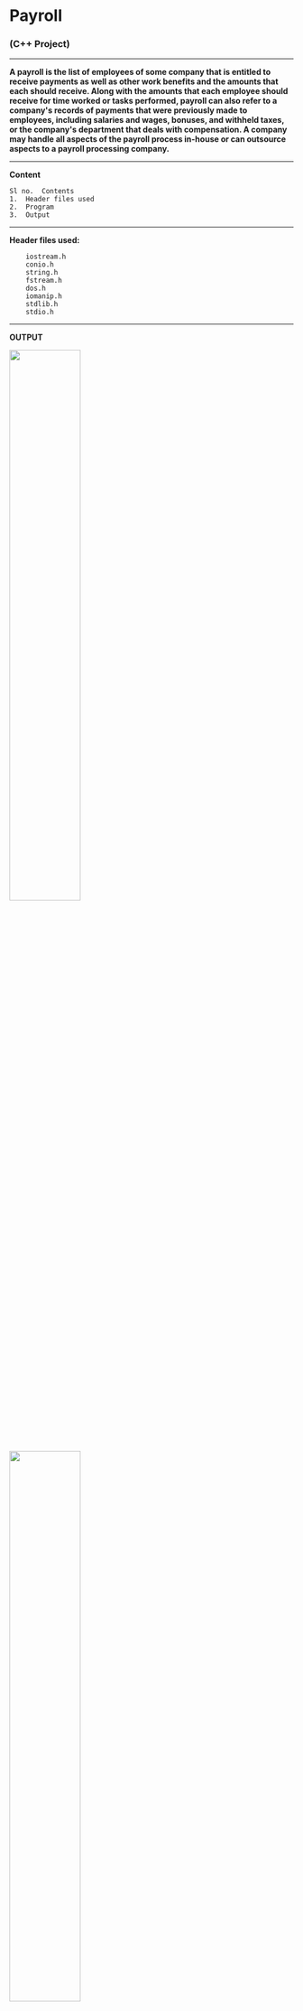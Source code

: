 # Payroll

 ### (C++ Project)

_________________________________________

**A payroll is the list of employees of some company that is entitled to receive payments as well as other work benefits and the amounts that each should receive. Along with the amounts that each employee should receive for time worked or tasks performed, payroll can also refer to a company's records of payments that were previously made to employees, including salaries and wages, bonuses, and withheld taxes, or the company's department that deals with compensation. A company may handle all aspects of the payroll process in-house or can outsource aspects to a payroll processing company.**


_________________________________________


**Content**


    Sl no.	Contents
    1.	Header files used
    2.	Program
    3.	Output

_________________________________________


**Header files used:**

        iostream.h
        conio.h
        string.h
        fstream.h
        dos.h
        iomanip.h
        stdlib.h
        stdio.h


_________________________________________


**OUTPUT**


   <img src="https://github.com/Ashket980/Payroll/blob/main/Output/1.png?raw=true" width=50% height=50%>

   <img src="https://github.com/Ashket980/Payroll/blob/main/Output/2.png?raw=true" width=50% height=50%>

   <img src="https://github.com/Ashket980/Payroll/blob/main/Output/3.png?raw=true" width=50% height=50%>

   <img src="https://github.com/Ashket980/Payroll/blob/main/Output/4.png?raw=true" width=50% height=50%>

   <img src="https://github.com/Ashket980/Payroll/blob/main/Output/5.png?raw=true" width=50% height=50%>

   <img src="https://github.com/Ashket980/Payroll/blob/main/Output/6.png?raw=true" width=50% height=50%>

   <img src="https://github.com/Ashket980/Payroll/blob/main/Output/7.png?raw=true" width=50% height=50%>

   <img src="https://github.com/Ashket980/Payroll/blob/main/Output/8.png?raw=true" width=50% height=50%>

   <img src="https://github.com/Ashket980/Payroll/blob/main/Output/9.png?raw=true" width=50% height=50%>


****Thank You!!****

**If you liked this repository, do give it a star ☺️**
